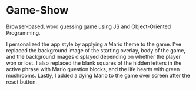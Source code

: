 # Game-Show
 Browser-based, word guessing game using JS and Object-Oriented Programming.  


I personalized the app style by applying a Mario theme to the game. I've replaced the background image of the starting overlay, body of the game, and the background images displayed depending on whether the player won or lost. I also replaced the blank squares of the hidden letters in the active phrase with Mario question blocks, and the life hearts with green mushrooms. Lastly, I added a dying Mario to the game over screen after the reset button.